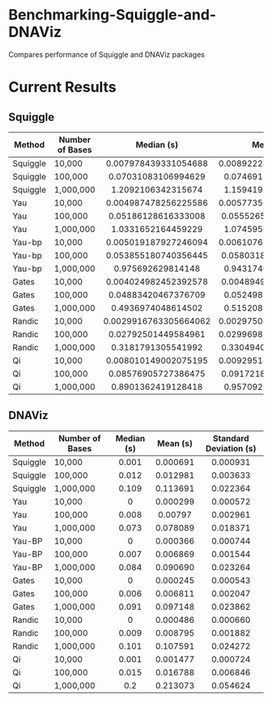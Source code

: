# Benchmarking-Squiggle-and-DNAViz
Compares performance of Squiggle and DNAViz packages

# Current Results
## Squiggle
| Method | Number of Bases | Median (s) | Mean (s) | Standard Deviation (s) |
| ------ | ------------- |:-------------:| :-----:| :----------------------:|
| Squiggle | 10,000 | 0.007978439331054688 | 0.008922246932983399 | 0.0029190240889310735 |
| Squiggle | 100,000 | 0.07031083106994629 | 0.0746913788318634 | 0.014047783669369023 |
| Squiggle | 1,000,000 | 1.2092106342315674 | 1.1594199669361114 | 0.3431690306544604 |
| Yau | 10,000 | 0.004987478256225586 | 0.005773563146591187 | 0.0016920379640422056 |
| Yau | 100,000 | 0.05186128616333008 | 0.05552652502059936 | 0.009912927626236731 |
| Yau | 1,000,000 | 1.0331652164459229 | 1.0745956742763518 | 0.18060513515962945 |
| Yau-bp | 10,000 | 0.005019187927246094 | 0.006107639074325561 | 0.001913423010766923 |
| Yau-bp | 100,000 | 0.053855180740356445 | 0.05803185081481933 | 0.011558893564401459 |
| Yau-bp | 1,000,000 | 0.975692629814148 | 0.9431740028858184 | 0.28341099063848696 |
| Gates | 10,000 | 0.004024982452392578 | 0.00489495301246643 | 0.0013188890899957584 |
| Gates | 100,000 | 0.04883420467376709 | 0.0524987301826477 | 0.009942528620659308 |
| Gates | 1,000,000 | 0.4936974048614502 | 0.5152083821296692 | 0.12411220716986968 |
| Randic | 10,000 | 0.0029916763305664062 | 0.002975045442581177 | 0.0009557008914524261 |
| Randic | 100,000 | 0.02792501449584961 | 0.029969854354858397 | 0.005589753334441898 |
| Randic | 1,000,000 | 0.3181791305541992 | 0.33049403071403505 | 0.046549345713658964 |
| Qi | 10,000 | 0.008010149002075195 | 0.009295148134231568 | 0.0022412952252628933 |
| Qi | 100,000 | 0.08576905727386475 | 0.09172181129455566 | 0.021018082583627428 |
| Qi | 1,000,000 | 0.8901362419128418 | 0.9570929923057556 | 0.24272039431801765 |

## DNAViz
| Method | Number of Bases | Median (s) | Mean (s) | Standard Deviation (s) |
| ------ | ------------- |:-------------:| :-----:| :----------------------:|
| Squiggle | 10,000 | 0.001 | 0.000691 | 0.000931 |
| Squiggle | 100,000 | 0.012 | 0.012981 | 0.003633 |
| Squiggle | 1,000,000 | 0.109 | 0.113691 | 0.022364 |
| Yau | 10,000 | 0 | 0.000299 | 0.000572 |
| Yau | 100,000 | 0.008 | 0.00797 | 0.002961 |
| Yau | 1,000,000 | 0.073 | 0.078089 | 0.018371 |
| Yau-BP | 10,000 | 0 | 0.000366 | 0.000744 |
| Yau-BP | 100,000 | 0.007 | 0.006869 | 0.001544 |
| Yau-BP | 1,000,000 | 0.084 | 0.090690 | 0.023264 |
| Gates | 10,000 | 0 | 0.000245 | 0.000543 |
| Gates | 100,000 | 0.006 | 0.006811 | 0.002047 |
| Gates | 1,000,000 | 0.091 | 0.097148 | 0.023862 |
| Randic | 10,000 | 0 | 0.000486 | 0.000660 |
| Randic | 100,000 | 0.009 | 0.008795 | 0.001882 |
| Randic | 1,000,000 | 0.101 | 0.107591 | 0.024272 |
| Qi | 10,000 | 0.001 | 0.001477 | 0.000724 |
| Qi | 100,000 | 0.015 | 0.016788 | 0.006846 |
| Qi | 1,000,000 | 0.2 | 0.213073 | 0.054624 |
